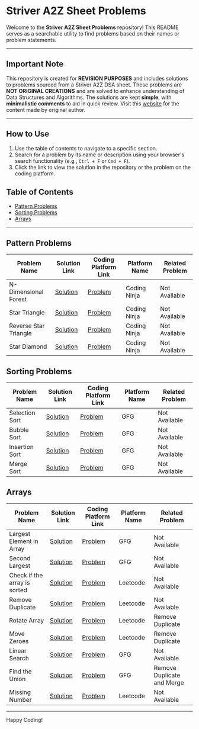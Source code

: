 # Striver A2Z Sheet Problems  

Welcome to the **Striver A2Z Sheet Problems** repository! This README serves as a searchable utility to find problems based on their names or problem statements.

---

## Important Note
This repository is created for **REVISION PURPOSES** and includes solutions to problems sourced from a Striver A2Z DSA sheet. These problems are **NOT ORIGINAL CREATIONS** and are solved to enhance understanding of Data Structures and Algorithms. The solutions are kept **simple**, with **minimalistic comments** to aid in quick review. Visit this [website](https://takeuforward.org/strivers-a2z-dsa-course/strivers-a2z-dsa-course-sheet-2) for the content made by original author.

---

## How to Use
1. Use the table of contents to navigate to a specific section.
2. Search for a problem by its name or description using your browser's search functionality (e.g., `Ctrl + F` or `Cmd + F`).
3. Click the link to view the solution in the repository or the problem on the coding platform.

## Table of Contents
- [Pattern Problems](#pattern-problems)
- [Sorting Problems](#sorting-problems)
- [Arrays](#arrays)
---

## Pattern Problems

| Problem Name                  | Solution Link                                                                 | Coding Platform Link                              | Platform Name | Related Problem |
|-------------------------------|-------------------------------------------------------------------------------|--------------------------------------------------|---------------|-----------------|
| N-Dimensional Forest          | [Solution](./Star%20Patterns/NDimensionalForest.cpp)                          | [Problem](https://www.naukri.com/code360/problems/n-forest_6570177?utm_source=youtube&utm_medium=affiliate&utm_campaign=striver_patternproblems)| Coding Ninja | Not Available |
| Star Triangle          | [Solution](https://github.com/Ccode104/DSA-Practice/blob/master/A2Z/Pattern%20based%20problems/Star%20Triangle.cpp)                         | [Problem](https://www.naukri.com/code360/problems/star-triangle_6573671?utm_source=youtube&utm_medium=affiliate&utm_campaign=striver_patternproblems&leftPanelTabValue=SUBMISSION)| Coding Ninja | Not Available |
| Reverse Star Triangle          | [Solution](https://github.com/Ccode104/DSA-Practice/blob/master/A2Z/Pattern%20based%20problems/Reverse%20Star%20Triangle.cpp)                         | [Problem](https://www.naukri.com/code360/problems/reverse-star-triangle_6573685?utm_source=youtube&utm_medium=affiliate&utm_campaign=striver_patternproblems&leftPanelTabValue=SUBMISSION)| Coding Ninja | Not Available |
| Star Diamond          | [Solution](https://github.com/Ccode104/DSA-Practice/blob/master/A2Z/Pattern%20based%20problems/Star%20Diamond.cpp)                         | [Problem](https://www.naukri.com/code360/problems/star-diamond_6573686?utm_source=youtube&utm_medium=affiliate&utm_campaign=striver_patternproblems)| Coding Ninja | Not Available |

## Sorting Problems

| Problem Name                  | Solution Link                                                                 | Coding Platform Link                              | Platform Name | Related Problem |
|-------------------------------|-------------------------------------------------------------------------------|--------------------------------------------------|---------------|-----------------|
| Selection Sort          | [Solution](https://github.com/Ccode104/DSA-Practice/blob/master/A2Z/Learn%20Important%20Sorting%20Techniques/Sorting-I/Selection%20Sort.cpp)                          | [Problem](https://www.geeksforgeeks.org/problems/selection-sort/1?utm_source=youtube&utm_medium=collab_striver_ytdescription&utm_campaign=selection-sort)| GFG | Not Available |
| Bubble Sort          | [Solution](https://github.com/Ccode104/DSA-Practice/blob/master/A2Z/Learn%20Important%20Sorting%20Techniques/Sorting-I/Bubble%20Sort.cpp)                          | [Problem](https://www.geeksforgeeks.org/problems/bubble-sort/1?utm_source=youtube&utm_medium=collab_striver_ytdescription&utm_campaign=bubble-sort)| GFG | Not Available |
| Insertion Sort          | [Solution](https://github.com/Ccode104/DSA-Practice/blob/master/A2Z/Learn%20Important%20Sorting%20Techniques/Sorting-I/Insertion%20Sort.cpp)                          | [Problem](https://www.geeksforgeeks.org/problems/insertion-sort/0?category%5B%5D=Algorithms&page=1&query=category%5B%5DAlgorithmspage1&utm_source=youtube&utm_medium=collab_striver_ytdescription&utm_campaign=insertion-sort)| GFG | Not Available |
| Merge Sort          | [Solution](https://github.com/Ccode104/DSA-Practice/blob/master/A2Z/Learn%20Important%20Sorting%20Techniques/Sorting-II/Merge%20Sort.cpp)                          | [Problem](https://www.geeksforgeeks.org/problems/merge-sort/1?utm_source=youtube&utm_medium=collab_striver_ytdescription&utm_campaign=merge-sort)| GFG | Not Available |

## Arrays

| Problem Name                  | Solution Link                                                                 | Coding Platform Link                              | Platform Name | Related Problem |
|-------------------------------|-------------------------------------------------------------------------------|--------------------------------------------------|---------------|-----------------|
| Largest Element in Array          | [Solution](https://github.com/Ccode104/DSA-Practice/tree/master/A2Z/Solve%20Problems%20Based%20on%20Arrays/Easy)                          | [Problem](https://www.geeksforgeeks.org/problems/largest-element-in-array4009/0?utm_source=youtube&utm_medium=collab_striver_ytdescription&utm_campaign=largest-element-in-array)| GFG | Not Available |
| Second Largest          | [Solution](https://github.com/Ccode104/DSA-Practice/blob/master/A2Z/Solve%20Problems%20Based%20on%20Arrays/Easy/Second%20Largest.cpp)                          | [Problem](https://www.geeksforgeeks.org/problems/second-largest3735/1?utm_source=youtube&utm_medium=collab_striver_ytdescription&utm_campaign=second-largest)| GFG | Not Available |
| Check if the array is sorted          | [Solution](https://github.com/Ccode104/DSA-Practice/blob/master/A2Z/Solve%20Problems%20Based%20on%20Arrays/Easy/Check%20if%20the%20array%20is%20sorted.cpp)                          | [Problem](https://leetcode.com/problems/check-if-array-is-sorted-and-rotated/description/)| Leetcode | Not Available |
| Remove Duplicate         | [Solution](https://github.com/Ccode104/DSA-Practice/blob/master/A2Z/Solve%20Problems%20Based%20on%20Arrays/Easy/Remove%20Duplicates.cpp)                          | [Problem](https://leetcode.com/problems/remove-duplicates-from-sorted-array/)| Leetcode | Not Available |
| Rotate Array         | [Solution](https://github.com/Ccode104/DSA-Practice/blob/master/A2Z/Solve%20Problems%20Based%20on%20Arrays/Easy/Rotate%20Array.cpp)                          | [Problem](https://leetcode.com/problems/rotate-array/description/?source=submission-noac)| Leetcode | Remove Duplicate |
| Move Zeroes         | [Solution](https://github.com/Ccode104/DSA-Practice/blob/master/A2Z/Solve%20Problems%20Based%20on%20Arrays/Easy/Move%20Zeroes.cpp)                          | [Problem](https://leetcode.com/problems/move-zeroes/)| Leetcode | Remove Duplicate |
| Linear Search         | [Solution](https://github.com/Ccode104/Striver-A2Z-Sheet/blob/main/Solve%20Problems%20Based%20on%20Arrays/Easy/Linear%20Search.cpp)                          | [Problem](https://www.geeksforgeeks.org/problems/who-will-win-1587115621/1?utm_source=youtube&utm_medium=collab_striver_ytdescription&utm_campaign=who-will-win)| GFG | Not Available |
| Find the Union         | [Solution](https://github.com/Ccode104/Striver-A2Z-Sheet/blob/main/Solve%20Problems%20Based%20on%20Arrays/Easy/Union%20of%20two%20arrays.cpp)                          | [Problem](https://www.geeksforgeeks.org/problems/union-of-two-sorted-arrays-1587115621/1?utm_source=youtube&utm_medium=collab_striver_ytdescription&utm_campaign=union-of-two-sorted-arrays)| GFG | Remove Duplicate and Merge |
| Missing Number         | [Solution](https://github.com/Ccode104/Striver-A2Z-Sheet/blob/main/Solve%20Problems%20Based%20on%20Arrays/Easy/Missing%20Number.cpp)                          | [Problem](https://leetcode.com/problems/missing-number/)| Leetcode | Not Available |




---

Happy Coding!


